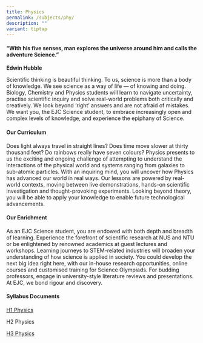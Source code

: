 ```yaml
---
title: Physics
permalink: /subjects/phy/
description: ""
variant: tiptap
---
```

<h4>“With his five senses, man explores the universe around him and calls the adventure Science.”</h4>
<p><strong>Edwin Hubble</strong>
</p>
<p>Scientific thinking is beautiful thinking. To us, science is more than
a body of knowledge. We see science as a way of life — of knowing and doing.
Biology, Chemistry and Physics students will learn to navigate uncertainty,
practise scientific inquiry and solve real-world problems both critically
and creatively. We look beyond ‘right’ answers and are not afraid of mistakes.
We want you, the EJC Science student, to embrace increasingly open and
complex levels of knowledge, and experience the epiphany of Science.</p>
<h4><strong>Our Curriculum</strong></h4>
<p>Does light always travel in straight lines? Does time move slower at thirty
thousand feet? Do rainbows really have seven colours? Physics presents
to us the exciting and ongoing challenge of attempting to understand the
interactions of the physical world and systems ranging from galaxies to
sub-atomic particles. With an inquiring mind, you will uncover how Physics
has advanced our world in real ways. Our lessons are powered by real-world
contexts, moving between live demonstrations, hands-on scientific investigation
and thought-provoking experiments. Looking beyond theory, you will be able
to apply your knowledge to enable future technological advancements.</p>
<h4><strong>Our Enrichment</strong></h4>
<p>As an EJC Science student, you are endowed with both depth and breadth
of learning. Experience the forefront of scientific research at NUS and
NTU or be enlightened by renowned academics at guest lectures and workshops.
Learning journeys to STEM-related industries will broaden your understanding
of how science is applied in society. You could develop the next big idea
right here, with our in-house research opportunities, online courses and
customised training for Science Olympiads. For budding professors, engage
in university-style literature reviews and presentations. At EJC, we bond
rigour and discovery.</p>
<h4><strong>Syllabus Documents</strong></h4>
<p><a href="https://www.seab.gov.sg/files/A%20Level%20Syllabus%20Sch%20Cddts/2026/8867_y26_sy.pdf" rel="noopener noreferrer nofollow" target="_blank">H1 Physics</a>
</p>
<p>H2 Physics</p>
<p><a href="https://www.seab.gov.sg/files/A%20Level%20Syllabus%20Sch%20Cddts/2026/9814_y26_sy.pdf" rel="noopener noreferrer nofollow" target="_blank">H3 Physics</a>
</p>